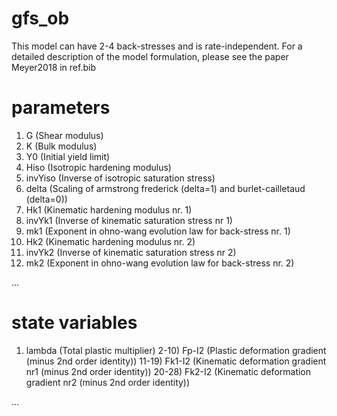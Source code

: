 # gfs_ob
This model can have 2-4 back-stresses and is rate-independent. For a detailed description of the model formulation, please see the paper Meyer2018 in ref.bib

# parameters
1. G (Shear modulus)
2. K (Bulk modulus)
3. Y0 (Initial yield limit) 
4. Hiso (Isotropic hardening modulus)
5. invYiso (Inverse of isotropic saturation stress)
6. delta (Scaling of armstrong frederick (delta=1) and burlet-cailletaud (delta=0))
7. Hk1 (Kinematic hardening modulus nr. 1)
8. invYk1 (Inverse of kinematic saturation stress nr 1)
9. mk1 (Exponent in ohno-wang evolution law for back-stress nr. 1)
10. Hk2 (Kinematic hardening modulus nr. 2)
11. invYk2 (Inverse of kinematic saturation stress nr 2)
12. mk2 (Exponent in ohno-wang evolution law for back-stress nr. 2)

...

# state variables
1) lambda (Total plastic multiplier)
2-10) Fp-I2 (Plastic deformation gradient (minus 2nd order identity))
11-19) Fk1-I2 (Kinematic deformation gradient nr1 (minus 2nd order identity))
20-28) Fk2-I2 (Kinematic deformation gradient nr2 (minus 2nd order identity))

...